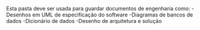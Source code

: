 Esta pasta deve ser usada para guardar documentos de engenharia como:
-Desenhos em UML de especificação do software
-Diagramas de bancos de dados
-Dicionário de dados
-Desenho de arquitetura e solução
